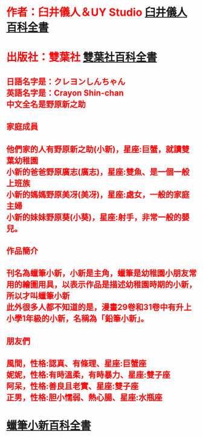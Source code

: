 <!DOCTYPE html>
<html lang=zh>
<head>
<meta charset="UTF-8">
<title>蠟筆小新</title>
<style>
body {
  background-image: url("https://p3-pc-sign.douyinpic.com/tos-cn-i-0813/o4aAwfCoDgf9DhAQAMpEAXCDWANFITWDn4ztAB~tplv-dy-aweme-images:q75.webp?biz_tag=aweme_images&from=327834062&lk3s=138a59ce&s=PackSourceEnum_SEARCH&sc=image&se=false&x-expires=1753873200&x-signature=yLgUHVw89w363TizIuOheyMNa2s%3D"); /* ✅ 改為線上圖片網址 */
  background-size: cover;       /* 讓圖片覆蓋整個背景 */
  background-repeat: no-repeat; /* 不重複顯示圖片 */
  color: red;                 /* 這裡設定文字顏色為紅色 */
}
</style>
</head>
<body>
<div class="container">
<p>
<h1>作者：臼井儀人＆UY Studio <a href=https://zh.wikipedia.org/wiki/%E8%87%BC%E4%BA%95%E5%84%80%E4%BA%BA> 臼井儀人百科全書</a></h1><h1>出版社：雙葉社 <a href=https://zh.wikipedia.org/wiki/%E9%9B%99%E8%91%89%E7%A4%BE>雙葉社百科全書</a></h1>
</p>


<p>
<h2>日語名字是：クレヨンしんちゃん<br>
英語名字是：Crayon Shin-chan<br>
中文全名是野原新之助</h2>
</p>

<h2>家庭成員</h2>

<p>
<h2>他們家的人有野原新之助(小新)，星座:巨蟹，就讀雙葉幼稚園<br>
小新的爸爸野原廣志(廣志)，星座:雙魚、是一個一般上班族<br>
小新的媽媽野原美冴(美冴)，星座:處女，一般的家庭主婦<br>
小新的妹妹野原葵(小葵)，星座:射手，非常一般的嬰兒。</h2>
</p>

<h2>作品簡介</h2>

<p>
<h2>刊名為蠟筆小新，小新是主角，蠟筆是幼稚園小朋友常用的繪圖用具，以表示作品是描述幼稚園時期的小新，所以才叫蠟筆小新<br>此外很多人都不知道的是，漫畫29卷和31卷中有升上小學1年級的小新，名稱為「鉛筆小新」。</h2>
</p>

<h2>朋友們</h2>

<p>
<h2>風間，性格:認真、有條理、星座:巨蟹座<br>
妮妮，性格:有時溫柔，有時暴力、星座:雙子座<br>
阿呆，性格:善良且老實、星座:雙子座<br>
正男，性格:胆小懦弱、熱心腸、星座:水瓶座</h2>
</p>

<p>
<h1>
<a href=https://zh.wikipedia.org/zh-tw/%E8%9C%A1%E7%AC%94%E5%B0%8F%E6%96%B0>蠟筆小新百科全書</a>
</h1>
</p>

</div>

</body>
</html>
